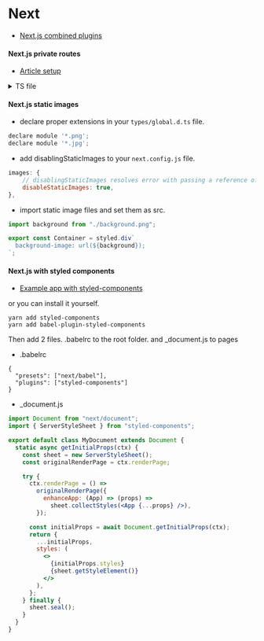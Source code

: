 # Next

- [Next.js combined plugins](https://github.com/hashicorp/next-mdx-enhanced/issues/18#issuecomment-859167393)

#### Next.js private routes

- [Article setup](https://medium.com/@eslamifard.ali/how-to-simply-create-a-private-route-in-next-js-38cab204a99c)
<details>
  <summary>TS file</summary>

```js
//@components/templates/PrivateRoute file
import React from "react";
import Router from "next/router";
import { NextPageContext } from "next";
import { NextPageWithLayout } from "pages/_app";

// Pointing to 403.tsx page (access denied)
const accessDenied = "/403";

interface Context extends NextPageContext {
  auth: {
    isAdmin: boolean,
  };
}

const checkUserAuthentication = () => {
  //TODO: create user/admin proper authentication
  return { auth: null }; // no access
  //   return { auth: { isAdmin: true } }; // access
};

const withPrivateRoute = (WrappedComponent: NextPageWithLayout) => {
  const higherOrderComponent = ({ ...props }) => (
    <WrappedComponent {...props} />
  );

  higherOrderComponent.getInitialProps = async (context: Context) => {
    const userAuth = await checkUserAuthentication();

    if (!userAuth?.auth) {
      // Handle server-side and client-side rendering.
      if (context.res) {
        context.res?.writeHead(302, {
          Location: accessDenied,
        });
        context.res?.end();
      } else {
        Router.push(accessDenied);
      }
    } else if (WrappedComponent.getInitialProps) {
      const wrappedProps = (WrappedComponent.getInitialProps = async (
        context: Context
      ) => {
        return {
          ...context,
          auth: userAuth,
        };
      });

      return { ...wrappedProps, userAuth };
    }

    return { userAuth };
  };

  higherOrderComponent.getLayout = WrappedComponent.getLayout;

  return higherOrderComponent;
};

export default withPrivateRoute;

//Private Route page
import type { ReactElement } from 'react';
import { Layout } from '@components/templates/Layout';
import { withPrivateRoute } from '@components/templates/PrivateRoute';

const PrivateRoute = () => {
  return <div>If you can see me, you have access to private routes!</div>;
};

PrivateRoute.getLayout = function getLayout(page: ReactElement) {
  return <Layout title="Private route">{page}</Layout>;
};

export default withPrivateRoute(PrivateRoute);
```

</details>

#### Next.js static images

- declare proper extensions in your `types/global.d.ts` file.

```jsx
declare module '*.png';
declare module '*.jpg';
```

- add disablingStaticImages to your `next.config.js` file.

```jsx
images: {
    // disablingStaticImages resolves error with passing a reference of static image to component
    disableStaticImages: true,
},
```

- import static image files and set them as src.

```jsx
import background from "./background.png";

export const Container = styled.div`
  background-image: url(${background});
`;
```

#### Next.js with styled components

- [Example app with styled-components](https://github.com/vercel/next.js/tree/canary/examples/with-styled-components3)

or you can install it yourself.

```
yarn add styled-components
yarn add babel-plugin-styled-components
```

Then add 2 files. .babelrc to the root folder. and \_document.js to pages

- .babelrc

```
{
  "presets": ["next/babel"],
  "plugins": ["styled-components"]
}
```

- \_document.js

```jsx
import Document from "next/document";
import { ServerStyleSheet } from "styled-components";

export default class MyDocument extends Document {
  static async getInitialProps(ctx) {
    const sheet = new ServerStyleSheet();
    const originalRenderPage = ctx.renderPage;

    try {
      ctx.renderPage = () =>
        originalRenderPage({
          enhanceApp: (App) => (props) =>
            sheet.collectStyles(<App {...props} />),
        });

      const initialProps = await Document.getInitialProps(ctx);
      return {
        ...initialProps,
        styles: (
          <>
            {initialProps.styles}
            {sheet.getStyleElement()}
          </>
        ),
      };
    } finally {
      sheet.seal();
    }
  }
}
```
